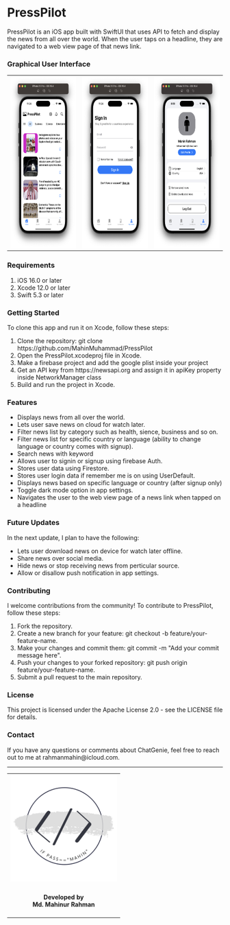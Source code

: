 <!-- Copyright 2023 Md. Mahinur Rahman-->
<!---->
<!-- Licensed under the Apache License, Version 2.0 (the "License");-->
<!-- you may not use this file except in compliance with the License.-->
<!-- You may obtain a copy of the License at-->
<!---->
<!--     http://www.apache.org/licenses/LICENSE-2.0-->
<!---->
<!-- Unless required by applicable law or agreed to in writing, software-->
<!-- distributed under the License is distributed on an "AS IS" BASIS,-->
<!-- WITHOUT WARRANTIES OR CONDITIONS OF ANY KIND, either express or implied.-->
<!-- See the License for the specific language governing permissions and-->
<!-- limitations under the License.-->
 

<h1>PressPilot</h1>
  PressPilot is an iOS app built with SwiftUI that uses API to fetch and display 
  the news from all over the world. 
  When the user taps on a headline, they are navigated to a web view page of that news link.

<h3>Graphical User Interface</h3>
  <table style="border:none">
    <tr>
        <td><img src="Documentation/NewsView.png" height="400"></td>
        <td><img src="Documentation/SignInView.png" height="400"></td>
        <td><img src="Documentation/MyProfileView.png" height="400"></td>
     </tr>
  </table>
  
  <h3>Requirements</h3>
    <ol>
        <li>iOS 16.0 or later</li>
        <li>Xcode 12.0 or later</li>
        <li>Swift 5.3 or later</li>
    </ol>

<h3>Getting Started</h3>
  To clone this app and run it on Xcode, follow these steps:

<ol>
    <li>Clone the repository: git clone https://github.com/MahinMuhammad/PressPilot</li>
    <li>Open the PressPilot.xcodeproj file in Xcode.</li>
    <li>Make a firebase project and add the google plist inside your project</li>
    <li>Get an API key from https://newsapi.org and assign it in apiKey property inside NetworkManager class</li>
    <li>Build and run the project in Xcode.</li>
</ol> 
  
<h3>Features</h3>

<ul>
    <li>Displays news from all over the world.</li>
    <li>Lets user save news on cloud for watch later.</li>
    <li>Filter news list by category such as health, sience, business and so on.</li>
    <li>Filter news list for specific country or language (ability to change language or country comes with signup).</li>
    <li>Search news with keyword</li>
    <li>Allows user to signin or signup using firebase Auth.</li>
    <li>Stores user data using Firestore.</li>
    <li>Stores user login data if remember me is on using UserDefault.</li>
    <li>Displays news based on specific language or country (after signup only)</li>
    <li>Toggle dark mode option in app settings.</li>
    <li>Navigates the user to the web view page of a news link when tapped on a headline</li>
</ul>   
  
<h3>Future Updates</h3>
  In the next update, I plan to have the following:
<ul>
    <li>Lets user download news on device for watch later offline.</li>
    <li>Share news over social media.</li>
    <li>Hide news or stop receiving news from perticular source.</li>
    <li>Allow or disallow push notification in app settings.</li>
</ul> 
    
<h3>Contributing</h3>
  I welcome contributions from the community! To contribute to PressPilot, follow these steps:

<ol>
    <li>Fork the repository.</li>
    <li>Create a new branch for your feature: git checkout -b feature/your-feature-name.</li>
    <li>Make your changes and commit them: git commit -m "Add your commit message here".</li>
    <li>Push your changes to your forked repository: git push origin feature/your-feature-name.</li>
    <li>Submit a pull request to the main repository.</li>
</ol>
  
<h3>License</h3>
  This project is licensed under the Apache License 2.0 - see the LICENSE file for details.

<h3>Contact</h3>
  If you have any questions or comments about ChatGenie, feel free to reach out to me at rahmanmahin@icloud.com.

<hr>
<table style="border:none">
  <tr>  
    <td align="center"><img src="Documentation/mahinsLogo.png" height="250" width="250"></h4></td>
  </tr>
  <tr>  
    <td align="center"><h4>Developed by <br> Md. Mahinur Rahman</h4></td>
  </tr>
</table>
